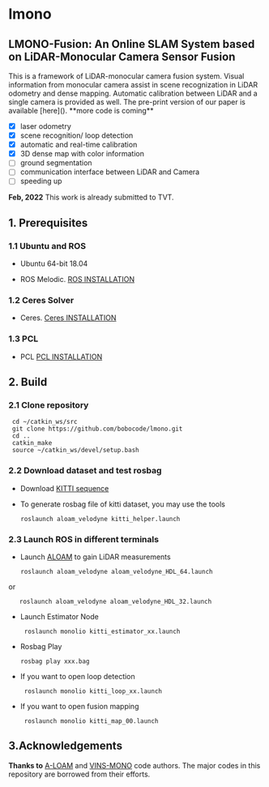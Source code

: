 <h1>lmono</h1>
<h2>LMONO-Fusion: An Online SLAM System based on LiDAR-Monocular Camera Sensor Fusion</h2>
This is a framework of LiDAR-monocular camera fusion system. Visual information from monocular camera assist in scene recognization in LiDAR odometry and dense mapping. Automatic calibration between LiDAR and a single camera is provided as well. The pre-print version of our paper is available [here](). 
  **more code is coming**

- [x] laser odometry
- [x] scene recognition/ loop detection
- [x] automatic and real-time calibration
- [x] 3D dense map with color information
- [ ] ground segmentation
- [ ] communication interface between LiDAR and Camera
- [ ] speeding up 

**Feb, 2022** This work is already submitted to TVT.

<h2>1. Prerequisites</h2>
<h3>1.1 Ubuntu and ROS</h3>

   * Ubuntu 64-bit 18.04  
   
   * ROS Melodic. [ROS INSTALLATION](http://wiki.ros.org/ROS/Installation)  
   
<h3>1.2 Ceres Solver</h3>  

   * Ceres. [Ceres INSTALLATION](http://ceres-solver.org/installation.html)  

<h3>1.3 PCL</h3>  

* PCL [PCL INSTALLATION](http://www.pointclouds.org/downloads/linux.html)  

<h2>2. Build</h2>

<h3>2.1 Clone repository</h3>

     cd ~/catkin_ws/src
     git clone https://github.com/bobocode/lmono.git
     cd ..
     catkin_make
     source ~/catkin_ws/devel/setup.bash
    

<h3>2.2 Download dataset and test rosbag</h3>

* Download [KITTI sequence](http://www.cvlibs.net/datasets/kitti/eval_odometry.php)

* To generate rosbag file of kitti dataset, you may use the tools

      roslaunch aloam_velodyne kitti_helper.launch

<h3>2.3 Launch ROS in different terminals</h3>
      
* Launch [ALOAM](https://github.com/HKUST-Aerial-Robotics/A-LOAM) to gain LiDAR measurements

      roslaunch aloam_velodyne aloam_velodyne_HDL_64.launch
      
or

       roslaunch aloam_velodyne aloam_velodyne_HDL_32.launch
       

* Launch Estimator Node

       roslaunch monolio kitti_estimator_xx.launch
       
* Rosbag Play

      rosbag play xxx.bag

* If you want to open loop detection

       roslaunch monolio kitti_loop_xx.launch

* If you want to open fusion mapping

       roslaunch monolio kitti_map_00.launch

<h2>3.Acknowledgements</h2>

 **Thanks to** [A-LOAM](https://github.com/HKUST-Aerial-Robotics/A-LOAM) and [VINS-MONO](https://github.com/HKUST-Aerial-Robotics/VINS-Mono) code authors. The major codes in this repository are borrowed from their efforts.

  
 
